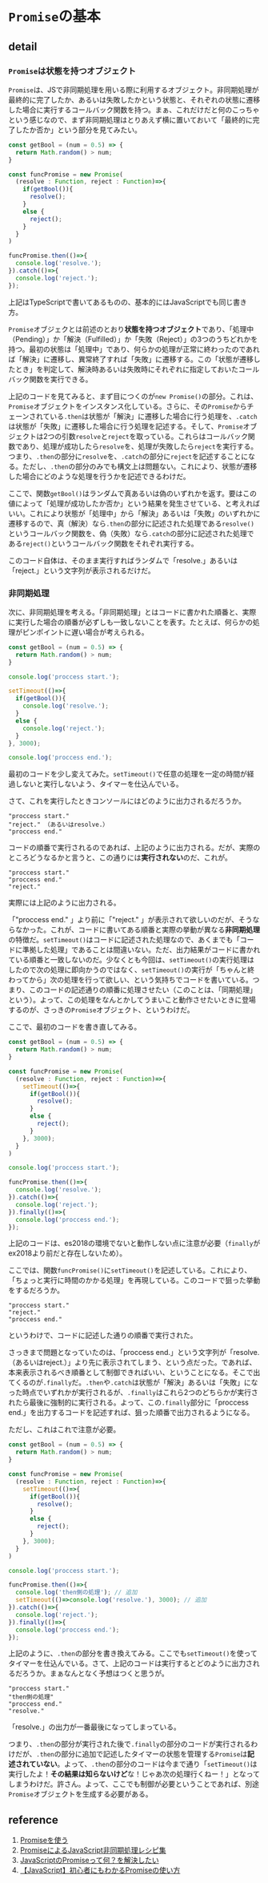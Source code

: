 # `Promise`の基本

## detail

### `Promise`は状態を持つオブジェクト

`Promise`は、JSで非同期処理を用いる際に利用するオブジェクト。非同期処理が最終的に完了したか、あるいは失敗したかという状態と、それぞれの状態に遷移した場合に実行するコールバック関数を持つ。まぁ、これだけだと何のこっちゃという感じなので、まず非同期処理はとりあえず横に置いておいて「最終的に完了したか否か」という部分を見てみたい。

```typescript
const getBool = (num = 0.5) => {
  return Math.random() > num;
}

const funcPromise = new Promise(
  (resolve : Function, reject : Function)=>{
    if(getBool()){
      resolve();
    }
    else {
      reject();
    }
  }
)

funcPromise.then(()=>{
  console.log('resolve.');
}).catch(()=>{
  console.log('reject.');
});
```

上記はTypeScriptで書いてあるものの、基本的にはJavaScriptでも同じ書き方。

`Promise`オブジェクとは前述のとおり**状態を持つオブジェクト**であり、「処理中（Pending）」か「解決（Fulfilled）」か「失敗（Reject）」の3つのうちどれかを持つ。最初の状態は「処理中」であり、何らかの処理が正常に終わったのであれば「解決」に遷移し、異常終了すれば「失敗」に遷移する。この「状態が遷移したとき」を判定して、解決時あるいは失敗時にそれぞれに指定しておいたコールバック関数を実行できる。

上記のコードを見てみると、まず目につくのが`new Promise()`の部分。これは、`Promise`オブジェクトをインスタンス化している。さらに、その`Promise`からチェーンされている`.then`は状態が「解決」に遷移した場合に行う処理を、`.catch`は状態が「失敗」に遷移した場合に行う処理を記述する。そして、`Promise`オブジェクトは2つの引数`resolve`と`reject`を取っている。これらはコールバック関数であり、処理が成功したら`resolve`を、処理が失敗したら`reject`を実行する。つまり、`.then`の部分に`resolve`を、`.catch`の部分に`reject`を記述することになる。ただし、`.then`の部分のみでも構文上は問題ない。これにより、状態が遷移した場合にどのような処理を行うかを記述できるわけだ。

ここで、関数`getBool()`はランダムで真あるいは偽のいずれかを返す。要はこの値によって「処理が成功したか否か」という結果を発生させている、と考えればいい。これにより状態が「処理中」から「解決」あるいは「失敗」のいずれかに遷移するので、真（解決）なら`.then`の部分に記述された処理である`resolve()`というコールバック関数を、偽（失敗）なら`.catch`の部分に記述された処理である`reject()`というコールバック関数をそれぞれ実行する。

このコード自体は、そのまま実行すればランダムで「resolve.」あるいは「reject.」という文字列が表示されるだけだ。

### 非同期処理

次に、非同期処理を考える。「非同期処理」とはコードに書かれた順番と、実際に実行した場合の順番が必ずしも一致しないことを表す。たとえば、何らかの処理がピンポイントに遅い場合が考えられる。

```typescript
const getBool = (num = 0.5) => {
  return Math.random() > num;
}

console.log('proccess start.');

setTimeout(()=>{
  if(getBool()){
    console.log('resolve.');
  }
  else {
    console.log('reject.');
  }
}, 3000);

console.log('proccess end.');
```

最初のコードを少し変えてみた。`setTimeout()`で任意の処理を一定の時間が経過しないと実行しないよう、タイマーを仕込んでいる。

さて、これを実行したときコンソールにはどのように出力されるだろうか。

```console
"proccess start." 
"reject." （あるいはresolve.）
"proccess end." 
```

コードの順番で実行されるのであれば、上記のように出力される。だが、実際のところどうなるかと言うと、この通りには**実行されない**のだ、これが。

```console
"proccess start." 
"proccess end." 
"reject." 
```

実際には上記のように出力される。

「"proccess end." 」より前に「"reject." 」が表示されて欲しいのだが、そうならなかった。これが、コードに書いてある順番と実際の挙動が異なる**非同期処理**の特徴だ。`setTimeout()`はコードに記述された処理なので、あくまでも「コードに準拠した処理」であることは間違いない。ただ、出力結果がコードに書かれている順番と一致しないのだ。少なくとも今回は、`setTimeout()`の実行処理はしたので次の処理に即向かうのではなく、`setTimeout()`の実行が「ちゃんと終わってから」次の処理を行って欲しい、という気持ちでコードを書いている。つまり、このコードの記述通りの順番に処理させたい（このことは、「同期処理」という）。よって、この処理をなんとかしてうまいこと動作させたいときに登場するのが、さっきの`Promise`オブジェクト、というわけだ。

ここで、最初のコードを書き直してみる。

```typescript
const getBool = (num = 0.5) => {
  return Math.random() > num;
}

const funcPromise = new Promise(
  (resolve : Function, reject : Function)=>{
    setTimeout(()=>{
      if(getBool()){
        resolve();
      }
      else {
        reject();
      }
    }, 3000);
  }
)

console.log('proccess start.');

funcPromise.then(()=>{
  console.log('resolve.');
}).catch(()=>{
  console.log('reject.');
}).finally(()=>{
  console.log('proccess end.');
});

```

上記のコードは、es2018の環境でないと動作しない点に注意が必要（`finally`がex2018より前だと存在しないため）。

ここでは、関数`funcPromise()`に`setTimeout()`を記述している。これにより、「ちょっと実行に時間のかかる処理」を再現している。このコードで狙った挙動をするだろうか。

```console
"proccess start." 
"reject." 
"proccess end." 
```

というわけで、コードに記述した通りの順番で実行された。

さっきまで問題となっていたのは、「proccess end.」という文字列が「resolve.（あるいはreject.）」より先に表示されてしまう、という点だった。であれば、本来表示されるべき順番として制御できればいい、ということになる。そこで出てくるのが`.finally`だ。`.then`や`.catch`は状態が「解決」あるいは「失敗」になった時点でいずれかが実行されるが、`.finally`はこれら2つのどちらかが実行されたら最後に強制的に実行される。よって、この`.finally`部分に「proccess end.」を出力するコードを記述すれば、狙った順番で出力されるようになる。

ただし、これはこれで注意が必要。

```typescript
const getBool = (num = 0.5) => {
  return Math.random() > num;
}

const funcPromise = new Promise(
  (resolve : Function, reject : Function)=>{
    setTimeout(()=>{
      if(getBool()){
        resolve();
      }
      else {
        reject();
      }
    }, 3000);
  }
)

console.log('proccess start.');

funcPromise.then(()=>{
  console.log('then側の処理'); // 追加
  setTimeout(()=>console.log('resolve.'), 3000); // 追加
}).catch(()=>{
  console.log('reject.');
}).finally(()=>{
  console.log('proccess end.');
});

```

上記のように、`.then`の部分を書き換えてみる。ここでも`setTimeout()`を使ってタイマーを仕込んでいる。さて、上記のコードは実行するとどのように出力されるだろうか。まぁなんとなく予想はつくと思うが。

```console
"proccess start." 
"then側の処理" 
"proccess end." 
"resolve." 
```

「resolve.」の出力が一番最後になってしまっている。

つまり、`.then`の部分が実行された後で`.finally`の部分のコードが実行されるわけだが、`.then`の部分に追加で記述したタイマーの状態を管理する`Promise`は**記述されていない**。よって、`.then`の部分のコードは今まで通り「`setTimeout()`は実行したよ！**その結果は知らないけど**な！じゃあ次の処理行くねー！」となってしまうわけだ。許さん。よって、ここでも制御が必要ということであれば、別途`Promise`オブジェクトを生成する必要がある。

## reference

1. [Promiseを使う](https://developer.mozilla.org/ja/docs/Web/JavaScript/Guide/Using_promises)
2. [PromiseによるJavaScript非同期処理レシピ集](https://sbfl.net/blog/2019/11/04/promise-cookbook/)
3. [JavaScriptのPromiseって何？を解決したい](https://reffect.co.jp/html/promise-is-what)
4. [【JavaScript】初心者にもわかるPromiseの使い方](https://techplay.jp/column/581)
